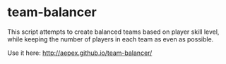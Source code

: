 team-balancer
=============

This script attempts to create balanced teams based on player skill level, while keeping the number of players in each team as even as possible.

Use it here: http://aepex.github.io/team-balancer/